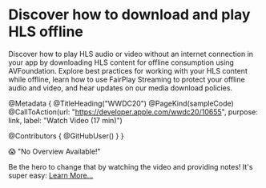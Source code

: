 # Discover how to download and play HLS offline

Discover how to play HLS audio or video without an internet connection in your app by downloading HLS content for offline consumption using AVFoundation. Explore best practices for working with your HLS content while offline, learn how to use FairPlay Streaming to protect your offline audio and video, and hear updates on our media download policies.

@Metadata {
   @TitleHeading("WWDC20")
   @PageKind(sampleCode)
   @CallToAction(url: "https://developer.apple.com/wwdc20/10655", purpose: link, label: "Watch Video (17 min)")

   @Contributors {
      @GitHubUser(<replace this with your GitHub handle>)
   }
}

😱 "No Overview Available!"

Be the hero to change that by watching the video and providing notes! It's super easy:
 [Learn More…](https://wwdcnotes.com/documentation/wwdcnotes/contributing)
